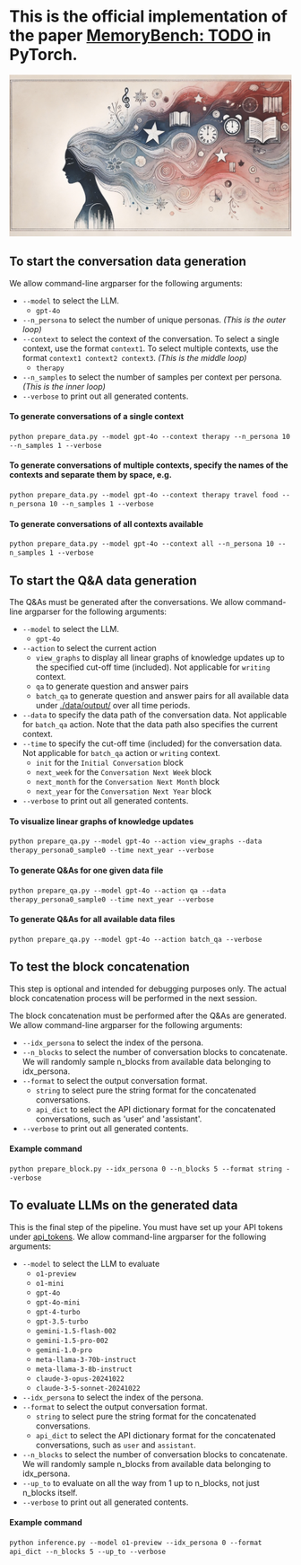 # This is the official implementation of the paper [MemoryBench: TODO](todo) in PyTorch.

<p align="center">
<img src=figures/artistic_illustration.jpeg/>
</p>

## To start the conversation data generation

We allow command-line argparser for the following arguments: 
    
- ```--model``` to select the LLM.
  - ```gpt-4o```
- ```--n_persona``` to select the number of unique personas. *(This is the outer loop)*
- ```--context``` to select the context of the conversation. To select a single context, use the format ```context1```. To select multiple contexts, use the format ```context1 context2 context3```. *(This is the middle loop)*
  - ```therapy```
- ```--n_samples``` to select the number of samples per context per persona. *(This is the inner loop)*
- ```--verbose``` to print out all generated contents.

#### To generate conversations of a single context

    python prepare_data.py --model gpt-4o --context therapy --n_persona 10 --n_samples 1 --verbose

#### To generate conversations of multiple contexts, specify the names of the contexts and separate them by space, e.g.

    python prepare_data.py --model gpt-4o --context therapy travel food --n_persona 10 --n_samples 1 --verbose

#### To generate conversations of all contexts available

    python prepare_data.py --model gpt-4o --context all --n_persona 10 --n_samples 1 --verbose


## To start the Q&A data generation

The Q&As must be generated after the conversations. We allow command-line argparser for the following arguments:

- ```--model``` to select the LLM.
  - ```gpt-4o```
- ```--action``` to select the current action
    - ```view_graphs``` to display all linear graphs of knowledge updates up to the specified cut-off time (included). Not applicable for ```writing``` context.
    - ```qa``` to generate question and answer pairs
    - ```batch_qa``` to generate question and answer pairs for all available data under [./data/output/](./data/output/) over all time periods.
- ```--data``` to specify the data path of the conversation data. Not applicable for ```batch_qa``` action. Note that the data path also specifies the current context.
- ```--time``` to specify the cut-off time (included) for the conversation data. Not applicable for ```batch_qa``` action or ```writing``` context.
    - ```init``` for the ```Initial Conversation``` block
    - ```next_week``` for the ```Conversation Next Week``` block
    - ```next_month``` for the ```Conversation Next Month``` block
    - ```next_year``` for the ```Conversation Next Year``` block
- ```--verbose``` to print out all generated contents.

#### To visualize linear graphs of knowledge updates

    python prepare_qa.py --model gpt-4o --action view_graphs --data therapy_persona0_sample0 --time next_year --verbose

#### To generate Q&As for one given data file

    python prepare_qa.py --model gpt-4o --action qa --data therapy_persona0_sample0 --time next_year --verbose

#### To generate Q&As for all available data files

    python prepare_qa.py --model gpt-4o --action batch_qa --verbose


## To test the block concatenation

This step is optional and intended for debugging purposes only. The actual block concatenation process will be performed in the next session.

The block concatenation must be performed after the Q&As are generated. We allow command-line argparser for the following arguments:

- ```--idx_persona``` to select the index of the persona.
- ```--n_blocks``` to select the number of conversation blocks to concatenate. We will randomly sample n_blocks from available data belonging to idx_persona.
- ```--format``` to select the output conversation format.
  - ```string``` to select pure the string format for the concatenated conversations.
  - ```api_dict``` to select the API dictionary format for the concatenated conversations, such as 'user' and 'assistant'.
- ```--verbose``` to print out all generated contents.

#### Example command

    python prepare_block.py --idx_persona 0 --n_blocks 5 --format string --verbose


## To evaluate LLMs on the generated data

This is the final step of the pipeline. You must have set up your API tokens under [api_tokens](api_tokens). We allow command-line argparser for the following arguments:

- ```--model``` to select the LLM to evaluate
  - ```o1-preview```
  - ```o1-mini```
  - ```gpt-4o```
  - ```gpt-4o-mini```
  - ```gpt-4-turbo```
  - ```gpt-3.5-turbo```
  - ```gemini-1.5-flash-002```
  - ```gemini-1.5-pro-002```
  - ```gemini-1.0-pro```
  - ```meta-llama-3-70b-instruct```
  - ```meta-llama-3-8b-instruct```
  - ```claude-3-opus-20241022```
  - ```claude-3-5-sonnet-20241022```
- ```--idx_persona``` to select the index of the persona.
- ```--format``` to select the output conversation format.
  - ```string``` to select pure the string format for the concatenated conversations.
  - ```api_dict``` to select the API dictionary format for the concatenated conversations, such as ```user``` and ```assistant```.
- ```--n_blocks``` to select the number of conversation blocks to concatenate. We will randomly sample n_blocks from available data belonging to idx_persona.
- ```--up_to``` to evaluate on all the way from 1 up to n_blocks, not just n_blocks itself.
- ```--verbose``` to print out all generated contents.

#### Example command

    python inference.py --model o1-preview --idx_persona 0 --format api_dict --n_blocks 5 --up_to --verbose
